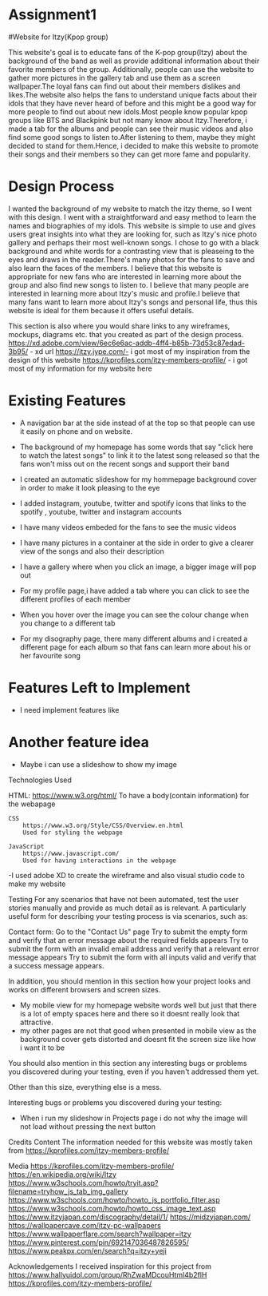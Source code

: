 # Assignment1

#Website for Itzy(Kpop group)

This website's goal is to educate fans of the K-pop group(Itzy) about the background of the band as well as provide additional information about their favorite members of the group. Additionally, people can use the website to gather more pictures in the gallery tab and use them as a screen wallpaper.The loyal fans can find out about their members dislikes and likes.The website also helps the fans to understand unique facts about their idols that they have never heard of before and this might be a good way for more people to find out about new idols.Most people know popular kpop groups like BTS and Blackpink but not many know about Itzy.Therefore, i made a tab for the albums and people can see their music videos and also find some good songs to listen to.After listening to them, maybe they might decided to stand for them.Hence, i decided to make this website to promote their songs and their members so they can get more fame and popularity.

# Design Process

I wanted the background of my website to match the itzy theme, so I went with this design. I went with a straightforward and easy method to learn the names and biographies of my idols. This website is simple to use and gives users great insights into what they are looking for, such as Itzy's nice photo gallery and perhaps their most well-known songs. I chose to go with a black background and white words for a contrasting view that is pleaseing to the eyes and draws in the reader.There's many photos for the fans to save and also learn the faces of the members. I believe that this website is appropriate for new fans who are interested in learning more about the group and also find new songs to listen to. I believe that many people are interested in learning more about Itzy's music and profile.I believe that many fans want to learn more about Itzy's songs and personal life, thus this website is ideal for them because it offers useful details.

This section is also where you would share links to any wireframes, mockups, diagrams etc. that you created as part of the design process.
https://xd.adobe.com/view/6ec6e6ac-addb-4ff4-b85b-73d53c87edad-3b95/ - xd url
https://itzy.jype.com/- i got most of my inspiration from the design of this website
https://kprofiles.com/itzy-members-profile/ - i got most of my information for my website here

# Existing Features

- A navigation bar at the side instead of at the top so that people can use it easily on phone and on website.

- The background of my homepage has some words that say "click here to watch the latest songs" to link it to the latest song released so that the fans won't miss out on the recent songs and support their band

- I created an automatic slideshow for my hommepage background cover in order to make it look pleasing to the eye

- I added instagram, youtube, twitter and spotify icons that links to the spotify , youtube, twitter and instagram accounts

- I have many videos embeded for the fans to see the music videos

- I have many pictures in a container at the side in order to give a clearer view of the songs and also their description

- I have a gallery where when you click an image, a bigger image will pop out

- For my profile page,i have added a tab where you can click to see the different profiles of each member

- When you hover over the image you can see the colour change when you change to a different tab

- For my disography page, there many different albums and i created a different page for each album so that fans can learn
  more about his or her favourite song

# Features Left to Implement

- I need implement features like

# Another feature idea

- Maybe i can use a slideshow to show my image

Technologies Used

HTML:
https://www.w3.org/html/
To have a body(contain information) for the webapage

    CSS
        https://www.w3.org/Style/CSS/Overview.en.html
        Used for styling the webpage

    JavaScript
        https://www.javascript.com/
        Used for having interactions in the webpage

-I used adobe XD to create the wireframe and also visual studio code to make my website

Testing
For any scenarios that have not been automated, test the user stories manually and provide as much detail as is relevant. A particularly useful form for describing your testing process is via scenarios, such as:

Contact form:
Go to the "Contact Us" page
Try to submit the empty form and verify that an error message about the required fields appears
Try to submit the form with an invalid email address and verify that a relevant error message appears
Try to submit the form with all inputs valid and verify that a success message appears.

In addition, you should mention in this section how your project looks and works on different browsers and screen sizes.

- My mobile view for my homepage website words well but just that there is a lot of empty spaces here and there so it doesnt really look that attractive.
- my other pages are not that good when presented in mobile view as the background cover gets distorted and doesnt fit the screen size like how i want it to be

You should also mention in this section any interesting bugs or problems you discovered during your testing, even if you haven't addressed them yet.

Other than this size, everything else is a mess.

Interesting bugs or problems you discovered during your testing:

- When i run my slideshow in Projects page i do not why the image will not load without pressing the next button

Credits
Content
The information needed for this website was mostly taken from https://kprofiles.com/itzy-members-profile/

Media
https://kprofiles.com/itzy-members-profile/
https://en.wikipedia.org/wiki/Itzy
https://www.w3schools.com/howto/tryit.asp?filename=tryhow_js_tab_img_gallery
https://www.w3schools.com/howto/howto_js_portfolio_filter.asp
https://www.w3schools.com/howto/howto_css_image_text.asp
https://www.itzyjapan.com/discography/detail/1/
https://midzyjapan.com/
https://wallpapercave.com/itzy-pc-wallpapers
https://www.wallpaperflare.com/search?wallpaper=itzy
https://www.pinterest.com/pin/692147036487826595/
https://www.peakpx.com/en/search?q=itzy+yeji

Acknowledgements
I received inspiration for this project from https://www.hallyuidol.com/group/RhZwaMDcouHtml4b2flH
https://kprofiles.com/itzy-members-profile/
